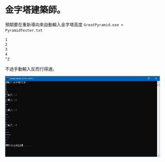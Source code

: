 # 金字塔建築師。

預期要在重新導向來自動輸入金字塔高度 `GreatPyramid.exe < PyramidTester.txt`
```
1
2
3
4
^Z
```
不過手動輸入反而行得通。

![GreatPyramid](GreatPyramid.png "GreatPyramid")
